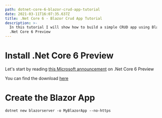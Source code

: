 ```yaml
---
path: dotnet-core-6-blazor-crud-app-tutorial
date: 2021-03-11T16:07:35.637Z
title: .Net Core 6 - Blazor Crud App Tutorial
description: >-
  In this tutorial I will show how to build a simple CRUD app using Blazor and
  .Net Core 6 Preview
---
```

# Install .Net Core 6 Preview

Let's start by reading [this Microsoft announcement](https://devblogs.microsoft.com/dotnet/announcing-net-6-preview-1/) on .Net Core 6 Preview

You can find the download [here](https://dotnet.microsoft.com/download/dotnet/6.0)

# Create the Blazor App

```
dotnet new blazorserver -o MyBlazorApp --no-https
```
